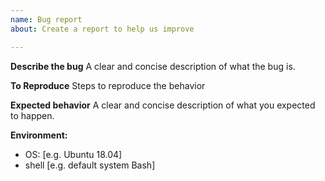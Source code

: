 ```yaml
---
name: Bug report
about: Create a report to help us improve

---
```


**Describe the bug**
A clear and concise description of what the bug is.

**To Reproduce**
Steps to reproduce the behavior

**Expected behavior**
A clear and concise description of what you expected to happen.

**Environment:**
 - OS: [e.g. Ubuntu 18.04]
 - shell [e.g. default system Bash]
